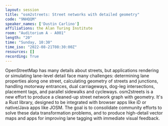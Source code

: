 ```yaml
---
layout: session
title: "osm2streets: Street networks with detailed geometry"
code: "9NHQQM"
speaker_names: ['Dustin Carlino']
affiliations: the Alan Turing Institute
room: "Auditorium A - A001"
length: "20"
time: "Sunday, 10:30"
time_iso: "2022-08-21T08:30:00Z"
resources: []
recording: True
---
```


OpenStreetMap has many details about streets, but applications rendering or simulating lane-level detail face many challenges: determining lane properties along one street, calculating geometry of streets and junctions, handling motorway entrances, dual carriageways, dog-leg intersections, placement tags, and parallel sidewalks and cycleways. osm2streets is a new effort to produce a cleaned-up street network graph with geometry. It's a Rust library, designed to be integrated with browser apps like iD or native/Java apps like JOSM. The goal is to consolidate community efforts to solve these data transformation problems, and to produce high-detail vector maps and apps for improving lane tagging with immediate visual feedback.

